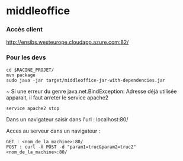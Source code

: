 # middleoffice


### Accès client

http://ensibs.westeurope.cloudapp.azure.com:82/


### Pour les devs
    cd $RACINE_PROJET/
    mvn package
    sudo java -jar target/middleoffice-jar-with-dependencies.jar
  
~ Si une erreur du genre java.net.BindException: Adresse déjà utilisée apparait, il faut arreter le service apache2
    
    service apache2 stop

Dans un navigateur saisir dans l'url : localhost:80/


Acces au serveur dans un navigateur :

    GET : <nom_de_la_machine>:80/
    POST : curl -X POST -d "param1=truc&param2=truc2" <nom_de_la_machine>:80/
